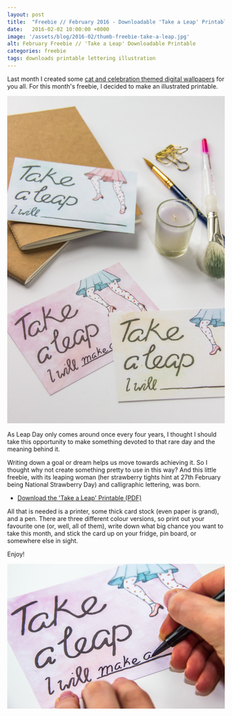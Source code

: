 ```yaml
---
layout: post
title:  "Freebie // February 2016 - Downloadable 'Take a Leap' Printable"
date:   2016-02-02 10:00:00 +0000
image: '/assets/blog/2016-02/thumb-freebie-take-a-leap.jpg'
alt: February Freebie // 'Take a Leap' Downloadable Printable
categories: freebie
tags: downloads printable lettering illustration
---
```


<p class="intro">Last month I created some <a href="/freebie/2015/12/31/cat-celebration-wallpapers.html" title="January Freebie // Cat and Celebration Themed Digital Wallpapers">cat and celebration themed digital wallpapers</a> for you all. For this month's freebie, I decided to make an illustrated printable.</p>

![February Freebie // 'Take a Leap' Downloadable Printable by illustrator / artist Karen Murray of A Rose Cast](/assets/blog/2016-02/freebie-february-leap-printable-01.jpg "February Freebie // 'Take a Leap' Downloadable Printable by illustrator / artist Karen Murray of A Rose Cast")

As Leap Day only comes around once every four years, I thought I should take this opportunity to make something devoted to that rare day and the meaning behind it.

Writing down a goal or dream helps us move towards achieving it. So I thought why not create something pretty to use in this way? And this little freebie, with its leaping woman (her strawberry tights hint at 27th February being National Strawberry Day) and calligraphic lettering, was born.

+ [Download the 'Take a Leap' Printable (PDF)](/assets/blog/2016-02/Freebie-Take-a-Leap.pdf)

All that is needed is a printer, some thick card stock (even paper is grand), and a pen.
 There are three different colour versions, so print out your favourite one (or, well, all of them), write down what big chance you want to take this month, and stick the card up on your fridge, pin board, or somewhere else in sight.

 Enjoy!

![February Freebie // 'Take a Leap' Downloadable Printable by illustrator / artist Karen Murray of A Rose Cast](/assets/blog/2016-02/freebie-february-leap-printable-02.jpg "February Freebie // 'Take a Leap' Downloadable Printable by illustrator / artist Karen Murray of A Rose Cast")